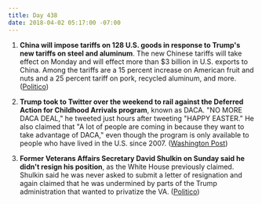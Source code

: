 ```yaml
---
title: Day 438
date: 2018-04-02 05:17:00 -07:00
---
```


1. **China will impose tariffs on 128 U.S. goods in response to Trump's new tariffs on steel and aluminum**. The new Chinese tariffs will take effect on Monday and will effect more than $3 billion in U.S. exports to China. Among the tariffs are a 15 percent increase on American fruit and nuts and a 25 percent tariff on pork, recycled aluminum, and more. ([Politico](https://www.politico.com/story/2018/04/01/china-tariffs-trump-trade-924833))

2. **Trump took to Twitter over the weekend to rail against the Deferred Action for Childhood Arrivals program**, known as DACA. "NO MORE DACA DEAL," he tweeted just hours after tweeting "HAPPY EASTER." He also claimed that "A lot of people are coming in because they want to take advantage of DACA," even though the program is only available to people who have lived in the U.S. since 2007. ([Washington Post](https://www.washingtonpost.com/news/post-politics/wp/2018/04/01/deal-on-daca-no-more-trump-says/?utm_term=.9f9fdd0d5417))

3. **Former Veterans Affairs Secretary David Shulkin on Sunday said he didn't resign his position**, as the White House previously claimed. Shulkin said he was never asked to submit a letter of resignation and again claimed that he was undermined by parts of the Trump administration that wanted to privatize the VA. ([Politico](https://www.politico.com/story/2018/04/01/shulkins-veterans-va-resign-trump-493063))